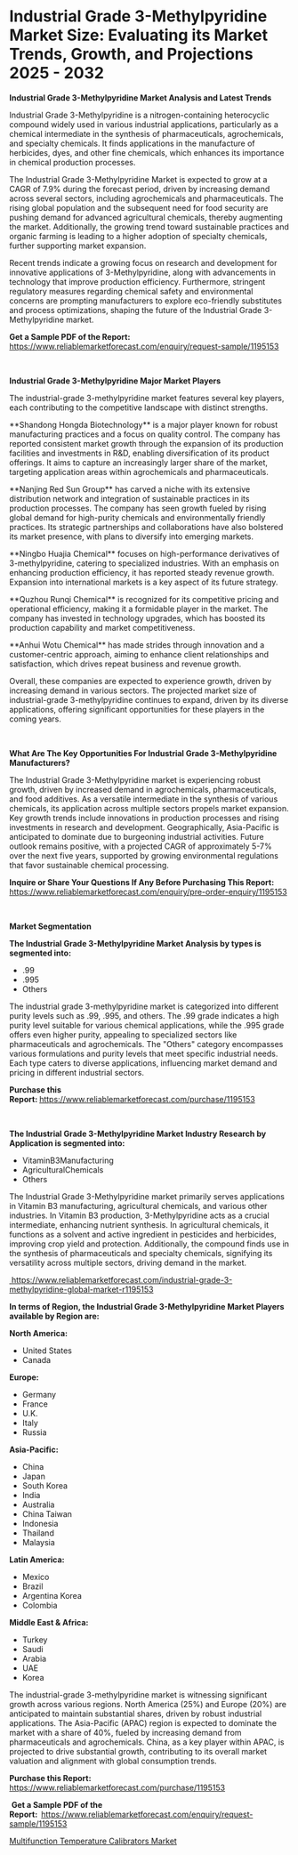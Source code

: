 <p><h1>Industrial Grade 3-Methylpyridine Market Size: Evaluating its Market Trends, Growth, and Projections 2025 - 2032</h1></p><p><strong>Industrial Grade 3-Methylpyridine Market Analysis and Latest Trends</strong></p>
<p><p>Industrial Grade 3-Methylpyridine is a nitrogen-containing heterocyclic compound widely used in various industrial applications, particularly as a chemical intermediate in the synthesis of pharmaceuticals, agrochemicals, and specialty chemicals. It finds applications in the manufacture of herbicides, dyes, and other fine chemicals, which enhances its importance in chemical production processes.</p><p>The Industrial Grade 3-Methylpyridine Market is expected to grow at a CAGR of 7.9% during the forecast period, driven by increasing demand across several sectors, including agrochemicals and pharmaceuticals. The rising global population and the subsequent need for food security are pushing demand for advanced agricultural chemicals, thereby augmenting the market. Additionally, the growing trend toward sustainable practices and organic farming is leading to a higher adoption of specialty chemicals, further supporting market expansion.</p><p>Recent trends indicate a growing focus on research and development for innovative applications of 3-Methylpyridine, along with advancements in technology that improve production efficiency. Furthermore, stringent regulatory measures regarding chemical safety and environmental concerns are prompting manufacturers to explore eco-friendly substitutes and process optimizations, shaping the future of the Industrial Grade 3-Methylpyridine market.</p></p>
<p><strong>Get a Sample PDF of the Report:&nbsp;</strong> <a href="https://www.reliablemarketforecast.com/enquiry/request-sample/1195153?utm_campaign=2732&utm_medium=2&utm_source=Github&utm_content=ia&utm_term=22032025&utm_id=industrial-grade-3-methylpyridine">https://www.reliablemarketforecast.com/enquiry/request-sample/1195153</a></p>
<p>&nbsp;</p>
<p><strong>Industrial Grade 3-Methylpyridine Major Market Players</strong></p>
<p><p>The industrial-grade 3-methylpyridine market features several key players, each contributing to the competitive landscape with distinct strengths. </p><p>**Shandong Hongda Biotechnology** is a major player known for robust manufacturing practices and a focus on quality control. The company has reported consistent market growth through the expansion of its production facilities and investments in R&D, enabling diversification of its product offerings. It aims to capture an increasingly larger share of the market, targeting application areas within agrochemicals and pharmaceuticals.</p><p>**Nanjing Red Sun Group** has carved a niche with its extensive distribution network and integration of sustainable practices in its production processes. The company has seen growth fueled by rising global demand for high-purity chemicals and environmentally friendly practices. Its strategic partnerships and collaborations have also bolstered its market presence, with plans to diversify into emerging markets.</p><p>**Ningbo Huajia Chemical** focuses on high-performance derivatives of 3-methylpyridine, catering to specialized industries. With an emphasis on enhancing production efficiency, it has reported steady revenue growth. Expansion into international markets is a key aspect of its future strategy.</p><p>**Quzhou Runqi Chemical** is recognized for its competitive pricing and operational efficiency, making it a formidable player in the market. The company has invested in technology upgrades, which has boosted its production capability and market competitiveness.</p><p>**Anhui Wotu Chemical** has made strides through innovation and a customer-centric approach, aiming to enhance client relationships and satisfaction, which drives repeat business and revenue growth.</p><p>Overall, these companies are expected to experience growth, driven by increasing demand in various sectors. The projected market size of industrial-grade 3-methylpyridine continues to expand, driven by its diverse applications, offering significant opportunities for these players in the coming years.</p></p>
<p>&nbsp;</p>
<p><strong>What Are The Key Opportunities For Industrial Grade 3-Methylpyridine Manufacturers?</strong></p>
<p><p>The Industrial Grade 3-Methylpyridine market is experiencing robust growth, driven by increased demand in agrochemicals, pharmaceuticals, and food additives. As a versatile intermediate in the synthesis of various chemicals, its application across multiple sectors propels market expansion. Key growth trends include innovations in production processes and rising investments in research and development. Geographically, Asia-Pacific is anticipated to dominate due to burgeoning industrial activities. Future outlook remains positive, with a projected CAGR of approximately 5-7% over the next five years, supported by growing environmental regulations that favor sustainable chemical processing.</p></p>
<p><strong>Inquire or Share Your Questions If Any Before Purchasing This Report:</strong> <a href="https://www.reliablemarketforecast.com/enquiry/pre-order-enquiry/1195153?utm_campaign=2732&utm_medium=2&utm_source=Github&utm_content=ia&utm_term=22032025&utm_id=industrial-grade-3-methylpyridine">https://www.reliablemarketforecast.com/enquiry/pre-order-enquiry/1195153</a></p>
<p>&nbsp;</p>
<p><strong>Market Segmentation</strong></p>
<p><strong>The Industrial Grade 3-Methylpyridine Market Analysis by types is segmented into:</strong></p>
<p><ul><li>.99</li><li>.995</li><li>Others</li></ul></p>
<p><p>The industrial grade 3-methylpyridine market is categorized into different purity levels such as .99, .995, and others. The .99 grade indicates a high purity level suitable for various chemical applications, while the .995 grade offers even higher purity, appealing to specialized sectors like pharmaceuticals and agrochemicals. The "Others" category encompasses various formulations and purity levels that meet specific industrial needs. Each type caters to diverse applications, influencing market demand and pricing in different industrial sectors.</p></p>
<p><strong>Purchase this Report:&nbsp;</strong><a href="https://www.reliablemarketforecast.com/purchase/1195153?utm_campaign=2732&utm_medium=2&utm_source=Github&utm_content=ia&utm_term=22032025&utm_id=industrial-grade-3-methylpyridine">https://www.reliablemarketforecast.com/purchase/1195153</a></p>
<p>&nbsp;</p>
<p><strong>The Industrial Grade 3-Methylpyridine Market Industry Research by Application is segmented into:</strong></p>
<p><ul><li>VitaminB3Manufacturing</li><li>AgriculturalChemicals</li><li>Others</li></ul></p>
<p><p>The Industrial Grade 3-Methylpyridine market primarily serves applications in Vitamin B3 manufacturing, agricultural chemicals, and various other industries. In Vitamin B3 production, 3-Methylpyridine acts as a crucial intermediate, enhancing nutrient synthesis. In agricultural chemicals, it functions as a solvent and active ingredient in pesticides and herbicides, improving crop yield and protection. Additionally, the compound finds use in the synthesis of pharmaceuticals and specialty chemicals, signifying its versatility across multiple sectors, driving demand in the market.</p></p>
<p><a href="https://www.reliablemarketforecast.com/industrial-grade-3-methylpyridine-global-market-r1195153?utm_campaign=2732&utm_medium=2&utm_source=Github&utm_content=ia&utm_term=22032025&utm_id=industrial-grade-3-methylpyridine">&nbsp;https://www.reliablemarketforecast.com/industrial-grade-3-methylpyridine-global-market-r1195153</a></p>
<p><strong>In terms of Region, the Industrial Grade 3-Methylpyridine Market Players available by Region are:</strong></p>
<p>
    <p> <strong> North America: </strong>
        <ul>
            <li>United States</li>
            <li>Canada</li>
        </ul>
        </p> 
    <p> <strong> Europe: </strong>
        <ul>
            <li>Germany</li>
            <li>France</li>
            <li>U.K.</li>
            <li>Italy</li>
            <li>Russia</li>
        </ul>
        </p> 
    <p> <strong> Asia-Pacific: </strong>
        <ul>
            <li>China</li>
            <li>Japan</li>
            <li>South Korea</li>
            <li>India</li>
            <li>Australia</li>
            <li>China Taiwan</li>
            <li>Indonesia</li>
            <li>Thailand</li>
            <li>Malaysia</li>
        </ul>
        </p> 
    <p> <strong> Latin America: </strong>
        <ul>
            <li>Mexico</li>
            <li>Brazil</li>
            <li>Argentina Korea</li>
            <li>Colombia</li>
        </ul>
        </p> 
    <p> <strong> Middle East & Africa: </strong>
        <ul>
            <li>Turkey</li>
            <li>Saudi</li>
            <li>Arabia</li>
            <li>UAE</li>
            <li>Korea</li>
        </ul>
    </p>
    </p>
<p><p>The industrial-grade 3-methylpyridine market is witnessing significant growth across various regions. North America (25%) and Europe (20%) are anticipated to maintain substantial shares, driven by robust industrial applications. The Asia-Pacific (APAC) region is expected to dominate the market with a share of 40%, fueled by increasing demand from pharmaceuticals and agrochemicals. China, as a key player within APAC, is projected to drive substantial growth, contributing to its overall market valuation and alignment with global consumption trends.</p></p>
<p><strong>Purchase this Report: </strong><a href="https://www.reliablemarketforecast.com/purchase/1195153?utm_campaign=2732&utm_medium=2&utm_source=Github&utm_content=ia&utm_term=22032025&utm_id=industrial-grade-3-methylpyridine">https://www.reliablemarketforecast.com/purchase/1195153</a></p>
<p>&nbsp;<strong>Get a Sample PDF of the Report:&nbsp;&nbsp;</strong><a href="https://www.reliablemarketforecast.com/enquiry/request-sample/1195153?utm_campaign=2732&utm_medium=2&utm_source=Github&utm_content=ia&utm_term=22032025&utm_id=industrial-grade-3-methylpyridine">https://www.reliablemarketforecast.com/enquiry/request-sample/1195153</a></p>
<p><strong></strong></p>
<p><p><a href="https://github.com/pimanoruman/Market-Research-Report-List-1/blob/main/multifunction-temperature-calibrators-market.md?utm_campaign=2732&utm_medium=2&utm_source=Github&utm_content=ia&utm_term=22032025&utm_id=industrial-grade-3-methylpyridine">Multifunction Temperature Calibrators Market</a></p></p>